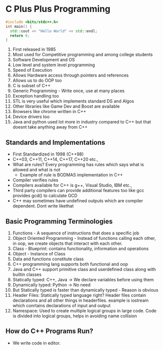 # C Plus Plus Programming
```cpp
#include <bits/stdc++.h>
int main() {
  std::cout << "Hello World" << std::endl;
  return 0;
}
```

1. First released in 1985
2. Most used for Competitive programming and among college students
3. Software Development and OS
4. Low level and system level programming
5. Speed of Execution
6. Allows Hardware access through pointers and references
7. Allows us to do OOP too
8. C is subset of C++
9. Generic Programming - Write once, use at many places
10. Exception handling too
11. STL is very useful which implements standard DS and Algos
12. Other libraries like Game Dev and Boost are available
13. Browsers like chrome written in C++
14. Device drivers too
15. Java and python used lot more in industry compared to C++ but that doesnt take anything away from C++

  
## Standards and Implementations
- First Standardized in 1998 (C++98)
- C++03, C++11, C++14, C++17, C++20 etc.,
- What are rules? Every programming has rules which says what is allowed and what is not
  - Example of rule is BODMAS implementation in C++
- Compiler verifies rules
- Compilers available for C++ is g++, Visual Studio, IBM etc.,
- Third party compilers can provide additional features too like gcc provides gcd() to calculate GCD
- C++ may sometimes have undefined outputs which are compiler dependent. Dont write likethat

## Basic Programming Terminologies
1. Functions - A sequence of instructions that does a specific job
2. Object Oriented Programming - Instead of functions calling each other, in oop, we create objects that interact with each other.
3. Class - Blueprint: contains functionality, information and operations
4. Object - Instance of Class
5. Data and functions constitute class
6. C++ programming lang supports both functional and oop
7. Java and C++ support primitive class and userdefined class along with builtin classes
8. Statically typed: C++, Java -> We declare variables before using them
9. Dynamically typed: Python -> No need
10. But Statically typed is faster than dynamically typed - Reason is obvious
11. Header Files: Statically typed language right? Header files contain declarations and all other things in headerfiles. example is iostream which conrtains declarations of input and output
12. Namespace: Used to create multiple logical groups in large code. Code is divided into logical groups, helps in avoiding name collision


## How do C++ Programs Run?

- We write code in editor. 










